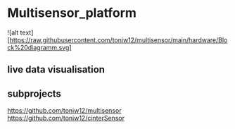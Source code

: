 # Multisensor_platform
![alt text][https://raw.githubusercontent.com/toniw12/multisensor/main/hardware/Block%20diagramm.svg]

## live data visualisation


## subprojects
https://github.com/toniw12/multisensor
https://github.com/toniw12/cinterSensor
